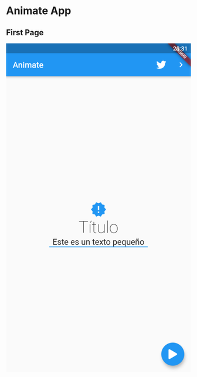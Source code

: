 # Animate App

## First Page

<p align="center">
    <img src="img/img_01.png" alt="First Page">
</p>
